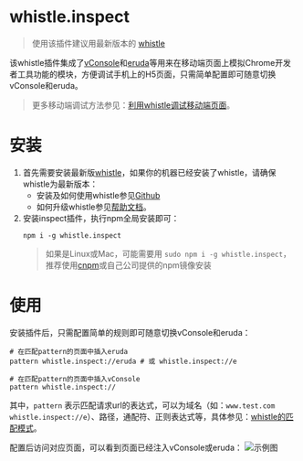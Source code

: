 # whistle.inspect
> 使用该插件建议用最新版本的 [whistle](https://wproxy.org/whistle/update.html)

该whistle插件集成了[vConsole](https://github.com/Tencent/vConsole)和[eruda](https://github.com/liriliri/eruda)等用来在移动端页面上模拟Chrome开发者工具功能的模块，方便调试手机上的H5页面，只需简单配置即可随意切换vConsole和eruda。

> 更多移动端调试方法参见：[利用whistle调试移动端页面](https://juejin.im/post/5ad5f471518825557e78e623)。

# 安装
1. 首先需要安装最新版[whistle](https://github.com/avwo/whistle)，如果你的机器已经安装了whistle，请确保whistle为最新版本：
    - 安装及如何使用whistle参见[Github](https://github.com/avwo/whistle)
    - 如何升级whistle参见[帮助文档](http://wproxy.org/whistle/update.html)。
2. 安装inspect插件，执行npm全局安装即可：
    ```
    npm i -g whistle.inspect
    ```
    > 如果是Linux或Mac，可能需要用 `sudo npm i -g whistle.inspect`，推荐使用[cnpm](https://github.com/cnpm/cnpm)或自己公司提供的npm镜像安装

# 使用
安装插件后，只需配置简单的规则即可随意切换vConsole和eruda：
```
# 在匹配pattern的页面中插入eruda
pattern whistle.inspect://eruda # 或 whistle.inspect://e

# 在匹配pattern的页面中插入vConsole
pattern whistle.inspect://
```
其中，`pattern` 表示匹配请求url的表达式，可以为域名（如：`www.test.com whistle.inspect://e`）、路径，通配符、正则表达式等，具体参见：[whistle的匹配模式](http://wproxy.org/whistle/pattern.html)。

配置后访问对应页面，可以看到页面已经注入vConsole或eruda：
![示例图](https://user-images.githubusercontent.com/11450939/44310905-b7824500-a410-11e8-9d8a-cf76a8cf920b.gif)
